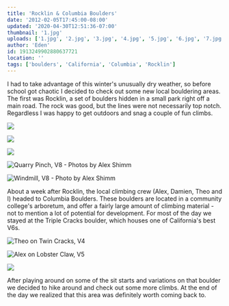 ```yaml
---
title: 'Rocklin & Columbia Boulders'
date: '2012-02-05T17:45:00-08:00'
updated: '2020-04-30T12:51:36-07:00'
thumbnail: '1.jpg'
uploads: ['1.jpg', '2.jpg', '3.jpg', '4.jpg', '5.jpg', '6.jpg', '7.jpg', '8.jpg']
author: 'Eden'
id: 1913249902880637721
location: ''
tags: ['boulders', 'California', 'Columbia', 'Rocklin']
---
```


I had to take advantage of this winter's unusually dry weather, so before school got chaotic I decided to check out some new local bouldering areas. The first was Rocklin, a set of boulders hidden in a small park right off a main road. The rock was good, but the lines were not necessarily top notch. Regardless I was happy to get outdoors and snag a couple of fun climbs.

![](uploads/1.jpg)

![](uploads/2.jpg)

![](uploads/3.jpg)

![Quarry Pinch, V8 - Photos by Alex Shimm](uploads/4.jpg)

![Windmill, V8 - Photo by Alex Shimm](uploads/5.jpg)

About a week after Rocklin, the local climbing crew (Alex, Damien, Theo and I) headed to Columbia Boulders. These boulders are located in a community college's arboretum, and offer a fairly large amount of climbing material - not to mention a lot of potential for development. For most of the day we stayed at the Triple Cracks boulder, which houses one of California's best V6s.

![Theo on Twin Cracks, V4](uploads/6.jpg)

![Alex on Lobster Claw, V5](uploads/7.jpg)

![](uploads/8.jpg)

After playing around on some of the sit starts and variations on that boulder we decided to hike around and check out some more climbs. At the end of the day we realized that this area was definitely worth coming back to.
